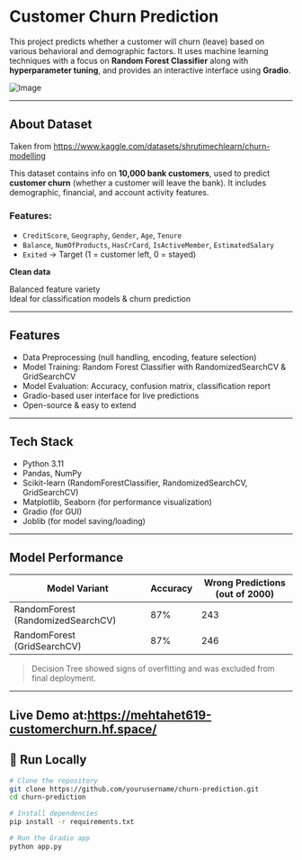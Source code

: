 #  Customer Churn Prediction

This project predicts whether a customer will churn (leave) based on various behavioral and demographic factors. It uses machine learning techniques with a focus on **Random Forest Classifier** along with **hyperparameter tuning**, and provides an interactive interface using **Gradio**.

![Image](https://github.com/user-attachments/assets/f5bbf261-7bd8-4c74-8a03-b593d4303e9c)

---
## About Dataset

Taken from https://www.kaggle.com/datasets/shrutimechlearn/churn-modelling

This dataset contains info on **10,000 bank customers**, used to predict **customer churn** (whether a customer will leave the bank). It includes demographic, financial, and account activity features.

### Features:
- `CreditScore`, `Geography`, `Gender`, `Age`, `Tenure`
- `Balance`, `NumOfProducts`, `HasCrCard`, `IsActiveMember`, `EstimatedSalary`
- `Exited` → Target (1 = customer left, 0 = stayed)

 **Clean data**  
 
 Balanced feature variety  
 Ideal for classification models & churn prediction

---

##  Features

-  Data Preprocessing (null handling, encoding, feature selection)
-  Model Training: Random Forest Classifier with RandomizedSearchCV & GridSearchCV
-  Model Evaluation: Accuracy, confusion matrix, classification report
-  Gradio-based user interface for live predictions
-  Open-source & easy to extend

---

##  Tech Stack

- Python 3.11
- Pandas, NumPy
- Scikit-learn (RandomForestClassifier, RandomizedSearchCV, GridSearchCV)
- Matplotlib, Seaborn (for performance visualization)
- Gradio (for GUI)
- Joblib (for model saving/loading)

---

##  Model Performance

| Model Variant        | Accuracy | Wrong Predictions (out of 2000) |
|----------------------|----------|-------------------------------|
| RandomForest (RandomizedSearchCV) | 87%      | 243                          |
| RandomForest (GridSearchCV)       | 87%      | 246                          |

> Decision Tree showed signs of overfitting and was excluded from final deployment.

---

## Live Demo at:https://mehtahet619-customerchurn.hf.space/

## 🚀 Run Locally

```bash
# Clone the repository
git clone https://github.com/yourusername/churn-prediction.git
cd churn-prediction

# Install dependencies
pip install -r requirements.txt

# Run the Gradio app
python app.py




